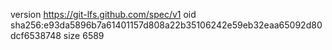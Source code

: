 version https://git-lfs.github.com/spec/v1
oid sha256:e93da5896b7a61401157d808a22b35106242e59eb32eaa65092d80dcf6538748
size 6589
